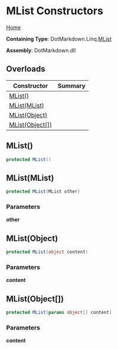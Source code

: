 <a name="_top"></a>

# MList Constructors

[Home](../../../../README.md#_top)

**Containing Type**: DotMarkdown\.Linq\.[MList](../README.md#_top)

**Assembly**: DotMarkdown\.dll

## Overloads

| Constructor | Summary |
| ----------- | ------- |
| [MList()](#DotMarkdown_Linq_MList__ctor) | |
| [MList(MList)](#DotMarkdown_Linq_MList__ctor_DotMarkdown_Linq_MList_) | |
| [MList(Object)](#DotMarkdown_Linq_MList__ctor_System_Object_) | |
| [MList(Object\[\])](#DotMarkdown_Linq_MList__ctor_System_Object___) | |

## MList\(\) <a name="DotMarkdown_Linq_MList__ctor"></a>

```csharp
protected MList()
```

## MList\(MList\) <a name="DotMarkdown_Linq_MList__ctor_DotMarkdown_Linq_MList_"></a>

```csharp
protected MList(MList other)
```

### Parameters

**other**

## MList\(Object\) <a name="DotMarkdown_Linq_MList__ctor_System_Object_"></a>

```csharp
protected MList(object content)
```

### Parameters

**content**

## MList\(Object\[\]\) <a name="DotMarkdown_Linq_MList__ctor_System_Object___"></a>

```csharp
protected MList(params object[] content)
```

### Parameters

**content**